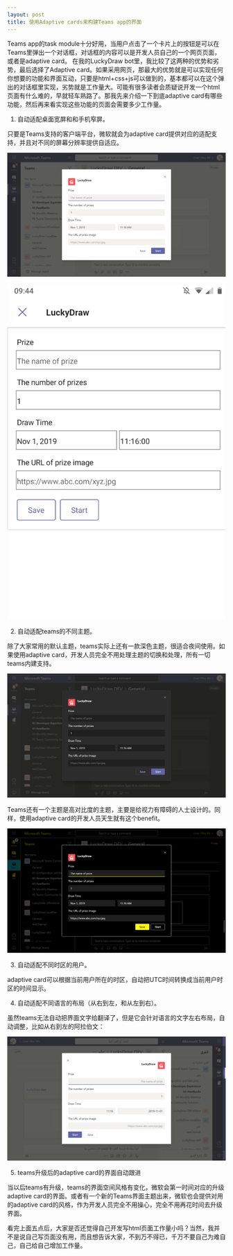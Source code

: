 ```yaml
---
layout: post
title: 使用Adaptive cards来构建Teams app的界面
---
```


Teams app的task module十分好用，当用户点击了一个卡片上的按钮是可以在Teams里弹出一个对话框，对话框的内容可以是开发人员自己的一个网页页面，或者是adaptive card。
在我的LuckyDraw bot里，我比较了这两种的优势和劣势，最后选择了Adaptive card。如果采用网页，那最大的优势就是可以实现任何你想要的功能和界面互动，只要是html+css+js可以做到的，基本都可以在这个弹出的对话框里实现，劣势就是工作量大。可能有很多读者会质疑说开发一个html页面有什么难的，早就轻车熟路了。那我先来介绍一下到底adaptive card有哪些功能，然后再来看实现这些功能的页面会需要多少工作量。

1. 自动适配桌面宽屏和和手机窄屏。

只要是Teams支持的客户端平台，微软就会为adaptive card提供对应的适配支持，并且对不同的屏幕分辨率提供自适应。

![LuckyDraw](../images/post20191102/1.png)

![LuckyDraw](../images/post20191102/2.jpg)

2. 自动适配teams的不同主题。

除了大家常用的默认主题，teams实际上还有一款深色主题，很适合夜间使用。如果使用adaptive card，开发人员完全不用处理主题的切换和处理，所有一切teams内建支持。

![LuckyDraw](../images/post20191102/3.png)

Teams还有一个主题是高对比度的主题，主要是给视力有障碍的人士设计的。同样，使用adaptive card的开发人员天生就有这个benefit。

![LuckyDraw](../images/post20191102/4.png)

3. 自动适配不同时区的用户。

adaptive card可以根据当前用户所在的时区，自动把UTC时间转换成当前用户时区的时间显示。

4. 自动适配不同语言的布局（从右到左，和从左到右）。

虽然teams无法自动把界面文字给翻译了，但是它会针对语言的文字左右布局，自动调整，比如从右到左的阿拉伯文：

![LuckyDraw](../images/post20191102/5.png)

5. teams升级后的adaptive card的界面自动跟进

当以后teams有升级，teams的界面空间风格有变化，微软会第一时间对应的升级adaptive card的界面。或者有一个新的Teams界面主题出来，微软也会提供对用的adaptive card的风格，作为开发人员完全不用操心，完全不用再花时间去升级界面。

看完上面五点后，大家是否还觉得自己开发写html页面工作量小吗？当然，我并不是说自己写页面没有用，而且想告诉大家，不到万不得已，千万不要自己为难自己，自己给自己增加工作量。
